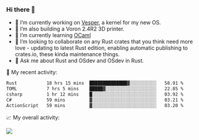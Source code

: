 ### Hi there 👋

<!--
**berkus/berkus** is a ✨ _special_ ✨ repository because its `README.md` (this file) appears on your GitHub profile.

Here are some ideas to get you started:

- 🔭 I’m currently working on ...
- 🌱 I’m currently learning ...
- 👯 I’m looking to collaborate on ...
- 🤔 I’m looking for help with ...
- 💬 Ask me about ...
- 📫 How to reach me: ...
- 😄 Pronouns: ...
- ⚡ Fun fact: ...
-->

- 🔭 I’m currently working on [Vesper](https://github.com/metta-systems/vesper), a kernel for my new OS.
- 🔭 I’m also building a Voron 2.4R2 3D printer.
- 🌱 I’m currently learning [OCaml](https://ocaml.org/manual/5.3/lex.html)
- 👯 I’m looking to collaborate on any Rust crates that you think need more love - updating to latest Rust edition, enabling automatic publishing to crates.io, these kinda maintenance things.
- 💬 Ask me about Rust and OSdev and OSdev in Rust.

💼 My recent activity:

<!--START_SECTION:waka-->

```txt
Rust           18 hrs 15 mins  ██████████████▓░░░░░░░░░░   58.91 %
TOML           7 hrs 5 mins    █████▓░░░░░░░░░░░░░░░░░░░   22.85 %
csharp         1 hr 12 mins    █░░░░░░░░░░░░░░░░░░░░░░░░   03.92 %
C#             59 mins         ▓░░░░░░░░░░░░░░░░░░░░░░░░   03.21 %
ActionScript   59 mins         ▓░░░░░░░░░░░░░░░░░░░░░░░░   03.20 %
```

<!--END_SECTION:waka-->

📈 My overall activity:

![](http://github-profile-summary-cards.vercel.app/api/cards/profile-details?username=berkus&theme=flag_india)
